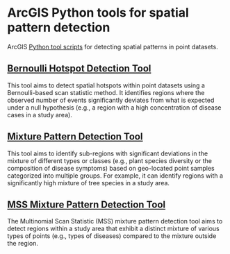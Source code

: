# ArcGIS Python tools for spatial pattern detection

ArcGIS [Python tool scripts](https://github.com/ai-spatial/Spatial-Pattern-Mining-Tools/tree/main/code%20for%20geoprocessing%20packages%20in%20ArcGIS%20Pro) for detecting spatial patterns in point datasets. 

## [Bernoulli Hotspot Detection Tool](https://github.com/ai-spatial/Spatial-Pattern-Mining-Tools/blob/main/code%20for%20geoprocessing%20packages%20in%20ArcGIS%20Pro/Bernoulli_hotspot.pyt)

This tool aims to detect spatial hotspots within point datasets using a Bernoulli-based scan statistic method. It identifies regions where the observed number of events significantly deviates from what is expected under a null hypothesis (e.g., a region with a high concentration of disease cases in a study area).

## [Mixture Pattern Detection Tool](https://github.com/ai-spatial/Spatial-Pattern-Mining-Tools/blob/main/code%20for%20geoprocessing%20packages%20in%20ArcGIS%20Pro/mixture_pattern.pyt)

This tool aims to identify sub-regions with significant deviations in the mixture of different types or classes (e.g., plant species diversity or the composition of disease symptoms) based on geo-located point samples categorized into multiple groups. For example, it can identify regions with a significantly high mixture of tree species in a study area.

## [MSS Mixture Pattern Detection Tool](https://github.com/ai-spatial/Spatial-Pattern-Mining-Tools/blob/main/code%20for%20geoprocessing%20packages%20in%20ArcGIS%20Pro/Multinomial_hotspot.pyt)

The Multinomial Scan Statistic (MSS) mixture pattern detection tool aims to detect regions within a study area that exhibit a distinct mixture of various types of points  (e.g., types of diseases)  compared to the mixture outside the region.
